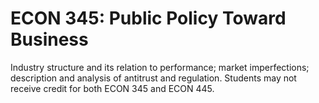 # ECON 345: Public Policy Toward Business

Industry structure and its relation to performance; market imperfections; description and analysis of antitrust and regulation. Students may not receive credit for both ECON 345 and ECON 445.